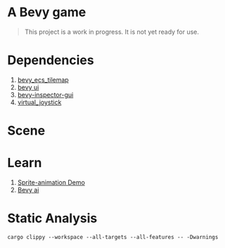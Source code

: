 # A Bevy game 

> This project is a work in progress.
> It is not yet ready for use.


# Dependencies
1. [bevy_ecs_tilemap](https://github.com/StarArawn/bevy_ecs_tilemap)
2. [bevy ui](https://github.com/jkb0o/belly)
3. [bevy-inspector-gui](https://github.com/jakobhellermann/bevy-inspector-egui)
4. [virtual_joystick](https://github.com/SergioRibera/virtual_joystick)

# Scene



# Learn
1. [Sprite-animation Demo](https://bevyengine.org/examples/2d-rendering/sprite-animation/)
2. [Bevy ai](https://github.com/zkat/big-brain)

# Static Analysis
```shell
cargo clippy --workspace --all-targets --all-features -- -Dwarnings
```